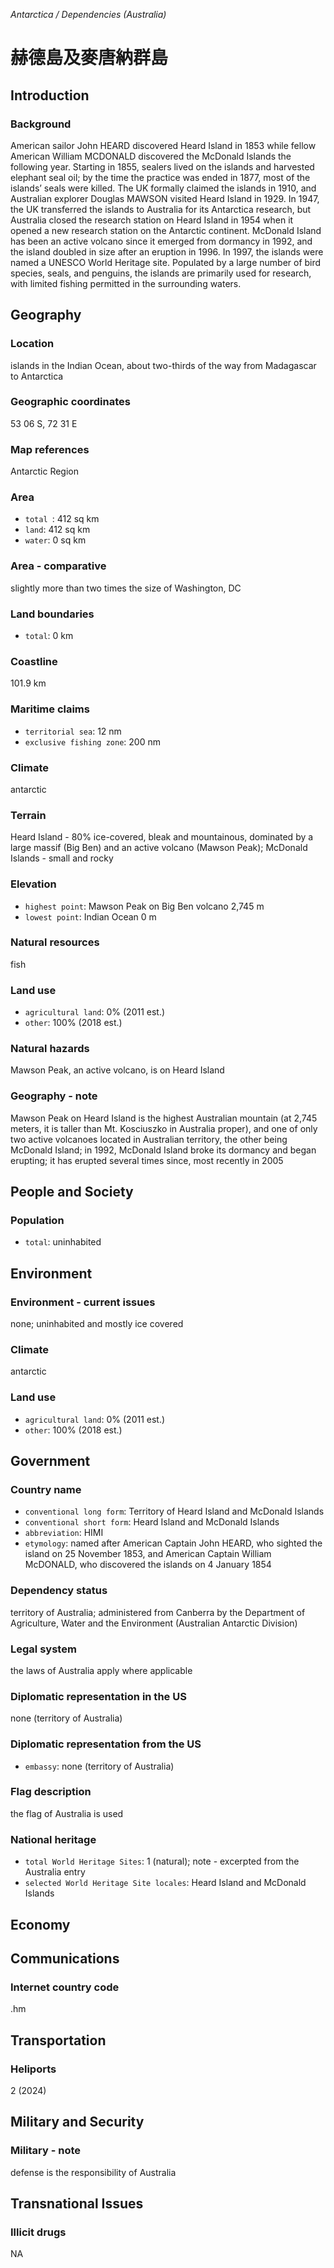 _Antarctica / Dependencies (Australia)_

# 赫德島及麥唐納群島

## Introduction

### Background
American sailor John HEARD discovered Heard Island in 1853 while fellow American William MCDONALD discovered the McDonald Islands the following year. Starting in 1855, sealers lived on the islands and harvested elephant seal oil; by the time the practice was ended in 1877, most of the islands’ seals were killed. The UK formally claimed the islands in 1910, and Australian explorer Douglas MAWSON visited Heard Island in 1929. In 1947, the UK transferred the islands to Australia for its Antarctica research, but Australia closed the research station on Heard Island in 1954 when it opened a new research station on the Antarctic continent. McDonald Island has been an active volcano since it emerged from dormancy in 1992, and the island doubled in size after an eruption in 1996. In 1997, the islands were named a UNESCO World Heritage site. Populated by a large number of bird species, seals, and penguins, the islands are primarily used for research, with limited fishing permitted in the surrounding waters.  

## Geography

### Location
islands in the Indian Ocean, about two-thirds of the way from Madagascar to Antarctica

### Geographic coordinates
53 06 S, 72 31 E

### Map references
Antarctic Region

### Area
- `total `: 412 sq km
- `land`: 412 sq km
- `water`: 0 sq km

### Area - comparative
slightly more than two times the size of Washington, DC

### Land boundaries
- `total`: 0 km

### Coastline
101.9 km

### Maritime claims
- `territorial sea`: 12 nm
- `exclusive fishing zone`: 200 nm

### Climate
antarctic

### Terrain
Heard Island - 80% ice-covered, bleak and mountainous, dominated by a large massif (Big Ben) and an active volcano (Mawson Peak); McDonald Islands - small and rocky

### Elevation
- `highest point`: Mawson Peak on Big Ben volcano 2,745 m
- `lowest point`: Indian Ocean 0 m

### Natural resources
fish

### Land use
- `agricultural land`: 0% (2011 est.)
- `other`: 100% (2018 est.)

### Natural hazards
Mawson Peak, an active volcano, is on Heard Island

### Geography - note
Mawson Peak on Heard Island is the highest Australian mountain (at 2,745 meters, it is taller than Mt. Kosciuszko in Australia proper), and one of only two active volcanoes located in Australian territory, the other being McDonald Island; in 1992, McDonald Island broke its dormancy and began erupting; it has erupted several times since, most recently in 2005

## People and Society

### Population
- `total`: uninhabited

## Environment

### Environment - current issues
none; uninhabited and mostly ice covered

### Climate
antarctic

### Land use
- `agricultural land`: 0% (2011 est.)
- `other`: 100% (2018 est.)

## Government

### Country name
- `conventional long form`: Territory of Heard Island and McDonald Islands
- `conventional short form`: Heard Island and McDonald Islands
- `abbreviation`: HIMI
- `etymology`: named after American Captain John HEARD, who sighted the island on 25 November 1853, and American Captain William McDONALD, who discovered the islands on 4 January 1854

### Dependency status
territory of Australia; administered from Canberra by the Department of Agriculture, Water and the Environment (Australian Antarctic Division)

### Legal system
the laws of Australia apply where applicable

### Diplomatic representation in the US
none (territory of Australia)

### Diplomatic representation from the US
- `embassy`: none (territory of Australia)

### Flag description
the flag of Australia is used

### National heritage
- `total World Heritage Sites`: 1 (natural); note - excerpted from the Australia entry
- `selected World Heritage Site locales`: Heard Island and McDonald Islands

## Economy

## Communications

### Internet country code
.hm

## Transportation

### Heliports
2 (2024)

## Military and Security

### Military - note
defense is the responsibility of Australia

## Transnational Issues

### Illicit drugs
NA

